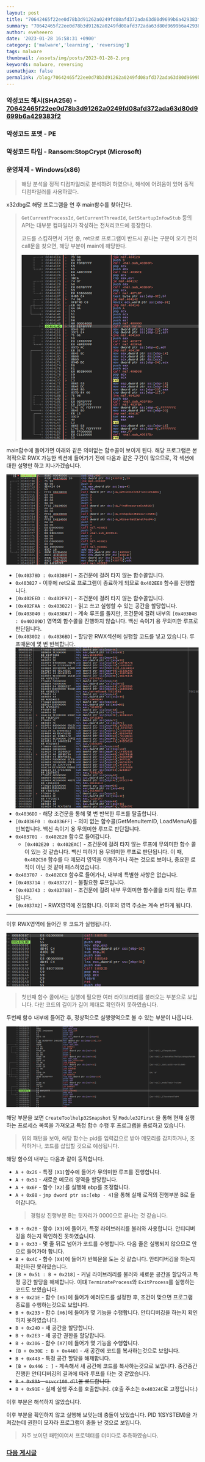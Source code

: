 ```yaml
---
layout: post
title: "70642465f22ee0d78b3d91262a0249fd08afd372ada63d80d9699b6a429383f2"
summary: "70642465f22ee0d78b3d91262a0249fd08afd372ada63d80d9699b6a429383f2"
author: eveheeero
date: '2023-01-28 16:58:31 +0900'
category: ['malware','learning', 'reversing']
tags: malware
thumbnail: /assets/img/posts/2023-01-28-2.png
keywords: malware, reversing
usemathjax: false
permalink: /blog/70642465f22ee0d78b3d91262a0249fd08afd372ada63d80d9699b6a429383f2/
---
```



### 악성코드 해시(SHA256) - [70642465f22ee0d78b3d91262a0249fd08afd372ada63d80d9699b6a429383f2](https://www.virustotal.com/gui/file/70642465f22ee0d78b3d91262a0249fd08afd372ada63d80d9699b6a429383f2/detection)

### 악성코드 포맷 - PE

### 악성코드 타입 - Ransom:StopCrypt (Microsoft)

### 운영체제 - Windows(x86)

> 해당 분석을 정적 디컴파일러로 분석하려 하였으나, 해석에 어려움이 있어 동적 디컴파일러를 사용하였다.

x32dbg로 해당 프로그램을 연 후 main함수를 찾아간다.

> `GetCurrentProcessId`, `GetCurrentThreadId`, `GetStartupInfowStub` 등의 API는 대부분 컴파일러가 작성하는 전처리코드에 등장한다.
>
> 코드를 스킵하면서 가던 중, ret으로 프로그램이 반드시 끝나는 구문이 오기 전의 call문을 찾으면, 해당 부분이 main에 해당한다.
>
> ![main을 찾아가는 이미지](/assets/img/posts/2023-01-28-0.png "ret문 전의, jmp가 없는 곳의 call문이 main일 확률이 높습니다.")

main함수에 들어가면 아래와 같은 의미없는 함수콜이 보이게 된다. 해당 프로그램은 본격적으로 RWX 가능한 섹션에 들어가기 전에 다음과 같은 구간이 많으므로, 각 섹션에 대한 설명만 하고 지나가겠습니다.

![main 내부 불필요한 함수콜](/assets/img/posts/2023-01-28-1.png "이상한 인자를 주며 함수를 호출하고 있습니다. 프로그램 내부에는 비슷한 내용이 많이 존재합니다.")

- `[0x40378D : 0x40380F]` - 조건문에 걸려 타지 않는 함수콜입니다.
- `0x403827` - 이후에 ret으로 프로그램이 종료하게 되므로 `0x402EE0` 함수를 진행합니다.
- `[0x402EED : 0x402F97]` - 조건문에 걸려 타지 않는 함수콜입니다.
- `[0x402FAA : 0x403022]` - 읽고 쓰고 실행할 수 있는 공간을 할당합니다.
- `[0x403040 : 0x4030A7]` - 계속 루프를 돌지만, 조건문에 걸려 내부의 `[0x40304B : 0x40309D]` 영역의 함수콜을 진행하지 않습니다. 백신 속이기 용 무의미한 루프로 판단됩니다.
- `[0x4030D2 : 0x4036BD]` - 할당한 RWX섹션에 실행할 코드를 넣고 있습니다. 루프때문에 몇 번 반복합니다.
  ![RWX섹션에 코드를 넣고있다 판단되는 이미지](/assets/img/posts/2023-01-28-2.png "정적 디버깅을 방지하기 위해 코드를 내부에 포팅하여 넣어주고 있습니다. 해당 기능을 보아 프로텍터가 걸린 것으로 보입니다. (더미다로 추정됩니다.)")
- `0x4036DD` - 해당 조건문을 통해 몇 번 반복한 루프를 탈출합니다.
- `[0x4036F0 : 0x4036FF]` - 의미 없는 함수콜(GetMenuItemID, LoadMenuA)를 반복합니다. 백신 속이기 용 무의미한 루프로 판단됩니다.
- `0x403701 - 0x402E20` 함수로 들어갑니다.
  - `[0x402E20 : 0x402EAC]` - 조건문에 걸려 타지 않는 루프에 무의미한 함수 콜이 있는 것 같습니다. 백신 피하기 용 무의미한 루프로 판단됩니다.
    이 때, `0x402C50` 함수를 타 메모리 영역을 이동하거나 하는 것으로 보이나, 중요한 로직이 아닌 것 같아 패스하였습니다.
- `0x403707 - 0x402EC0` 함수로 들어가나, 내부에 특별한 사항은 없습니다.
- `[0x403714 : 0x403727]` - 불필요한 루프입니다.
- `[0x403743 : 0x40378B]` - 조건문에 걸려 내부 무의미한 함수콜을 타지 않는 루프입니다.
- `[0x4037A2]` - RWX영역에 진입합니다. 이후의 영역 주소는 계속 변하게 됩니다.

----

이후 RWX영역에 들어간 후 코드가 실행됩니다.

![RWX 영역 내부 이미지](/assets/img/posts/2023-01-28-3.png "RWX 영역 내부는 함수 두개를 호출한 후 끝나고 있습니다.")

> 첫번째 함수 콜에서는 실행에 필요한 여러 라이브러리를 불러오는 부분으로 보입니다. 다만 코드의 길이가 길어 제대로 확인하지 못하였습니다.

두번째 함수 내부에 들어간 후, 정상적으로 실행영억으로 볼 수 있는 부분이 나옵니다.

![RWX 영역 내부 두번째 함수 내부 코드](/assets/img/posts/2023-01-28-4.png "CreateToolhelp32Snapshot 및 Module32First 로 현재 실행하는 프로세스를 가져오고 특정 함수 수행 후 종료하고 있습니다.")

해당 부분을 보면 `CreateToolhelp32Snapshot` 및 `Module32First` 을 통해 현재 실행하는 프로세스 목록을 가져오고 특정 함수 수행 후 프로그램을 종료하고 있습니다.

> 위의 패턴을 보아, 해당 함수는 pid를 입력값으로 받아 메모리를 감지하거나, 조작하거나, 코드를 삽입할 것으로 예상됩니다.

해당 함수의 내부는 다음과 같이 동작합니다.

- `A + 0x26` - 특정 `[X1]`함수에 들어가 무의미한 루프를 진행합니다.
- `A + 0x51` - 새로운 메모리 영역을 할당합니다.
- `A + 0x6F` - 함수 `[X2]`를 실행해 ebp를 조정합니다.
- `A + 0x88` - `jmp dword ptr ss:[ebp - 4]`을 통해 실재 로직의 진행부분 B로 들어갑니다.
  > 경험상 진행부분 B는 뒷자리가 0000으로 끝나는 것 같습니다.
- `B + 0x2B` - 함수 `[X3]`에 들어가, 특정 라이브러리를 불러와 사용합니다. 안티디버깅을 하는지 확인하진 못하였습니다.
- `B + 0x33` - 몇 줄 뒤로 넘어가 코드를 수행합니다. 다음 줄은 실행되지 않으므로 안으로 들어가야 합니다.
- `B + 0x4C` - 함수 `[X4]`에 들어가 반복문을 도는 것 같습니다. 안티디버깅을 하는지 확인하진 못하였습니다.
- `[B + 0x51 : B + 0x218]` - 커널 라이브러리를 불러와 새로운 공간을 할당하고 특정 공간 할당을 해제합니다. 이떄 `TerminateProcess`와 `ExitProcess`를 실행하는 코드도 보였습니다.
- `B + 0x21E` - 함수 `[X5]`에 들어가 에러모드를 설정한 후, 조건이 맞으면 프로그램 종료를 수행하는것으로 보입니다.
- `B + 0x233` - 함수 `[X6]`에 들어가 몇 기능을 수행합니다. 안티디버깅을 하는지 확인하지 못하였습니다.
- `B + 0x24D` - 새 공간을 할당합니다.
- `B + 0x2E3` - 새 공간 권한을 할당합니다.
- `B + 0x306` - 함수 `[X7]`에 들어가 몇 기능을 수행합니다.
- `[B + 0x30E : B + 0x440]` - 새 공간에 코드를 복사하는것으로 보입니다.
- `B + 0x443` - 특정 공간 할당을 해제합니다.
- `[B + 0x446 : ]` - 계속해서 새 공간에 코드를 복사하는것으로 보입니다. 중간중간 진행한 안티디버깅의 결과에 따라 루프를 타는 것 같았습니다.
- ~~`B + 0x89A` - `msvcr100.dll`을 로드합니다.~~
- `B + 0x91E` - 실제 실행 주소를 호출합니다. (호출 주소는 `0x40324C`로 고정입니다.)

이후 부분은 해석하지 않았습니다.

이후 부분을 확인하지 않고 실행해 보앗는데 충돌이 났었습니다. PID 1(SYSTEM)을 가져갔는데 권한이 모자라 프로그램이 충돌 난 것으로 보입니다.

> 자주 보이던 패턴이여서 프로텍터를 더미다로 추측하였습니다.

### [다음 게시글](/blog/70642465f22ee0d78b3d91262a0249fd08afd372ada63d80d9699b6a429383f2_2/)
